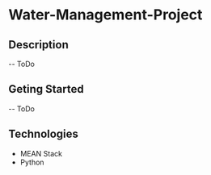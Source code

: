 # Water-Management-Project

## Description

-- ToDo

## Geting Started

-- ToDo

## Technologies

- MEAN Stack
- Python
